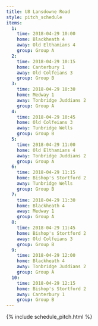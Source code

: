 ```yaml
---
title: U8 Lansdowne Road
style: pitch_schedule
items:
  1:
    time: 2018-04-29 10:00
    home: Blackheath 4
    away: Old Elthamians 4
    group: Group A
  2:
    time: 2018-04-29 10:15
    home: Canterbury 1
    away: Old Colfeians 3
    group: Group B
  3:
    time: 2018-04-29 10:30
    home: Medway 1
    away: Tonbridge Juddians 2
    group: Group A
  4:
    time: 2018-04-29 10:45
    home: Old Colfeians 3
    away: Tunbridge Wells
    group: Group B
  5:
    time: 2018-04-29 11:00
    home: Old Elthamians 4
    away: Tonbridge Juddians 2
    group: Group A
  6:
    time: 2018-04-29 11:15
    home: Bishop's Stortford 2
    away: Tunbridge Wells
    group: Group B
  7:
    time: 2018-04-29 11:30
    home: Blackheath 4
    away: Medway 1
    group: Group A
  8:
    time: 2018-04-29 11:45
    home: Bishop's Stortford 2
    away: Old Colfeians 3
    group: Group B
  9:
    time: 2018-04-29 12:00
    home: Blackheath 4
    away: Tonbridge Juddians 2
    group: Group A
  10:
    time: 2018-04-29 12:15
    home: Bishop's Stortford 2
    away: Canterbury 1
    group: Group B
---
```


{% include schedule_pitch.html %}
